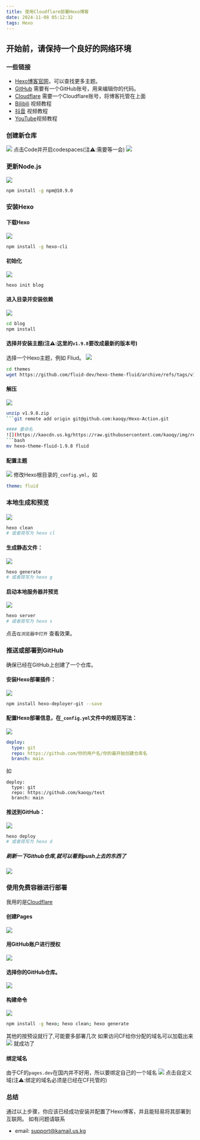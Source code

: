```yaml
---
title: 使用Cloudflare部署Hexo博客
date: 2024-11-08 05:12:32
tags: Hexo
---
```

## 开始前，请保持一个良好的网络环境

### 一些链接

- [Hexo博客官网](https://hexo.io/)，可以查找更多主题。
- [GitHub](https://github.com/) 需要有一个GitHub账号，用来编辑你的代码。
- [Cloudflare](https://dash.cloudflare.com) 需要一个Cloudflare账号，将博客托管在上面
- [Bilibili](https://b23.tv/kqVIafj) 视频教程
- [抖音](https://v.douyin.com/iAAu6DLd/) 视频教程
- [YouTube](https://youtu.be/MdJWJ29dkgc)视频教程

### 创建新仓库
![](https://kaocdn.us.kg/image/Ep01/01.jpeg)
点击Code并开启codespaces(注⚠️:需要等一会)
![](https://kaocdn.us.kg/image/Ep01/02.jpeg)

### 更新Node.js
![](https://kaocdn.us.kg/image/Ep01/03.jpeg)
```bash
npm install -g npm@10.9.0
```

### 安装Hexo
#### 下载Hexo
![](https://kaocdn.us.kg/image/Ep01/04.jpeg)
```bash
npm install -g hexo-cli
```
#### 初始化
![](https://kaocdn.us.kg/https://raw.githubusercontent.com/kaoqy/img/refs/heads/main/7.jpeg)
```bash
hexo init blog
```

#### 进入目录并安装依赖
![](https://kaocdn.us.kg/https://raw.githubusercontent.com/kaoqy/img/refs/heads/main/8.jpeg)
```bash
cd blog
npm install
```

#### 选择并安装主题(注⚠️:这里的`v1.9.8`要改成最新的版本号)

选择一个Hexo主题，例如 Fliud。
![](https://kaocdn.us.kg/https://raw.githubusercontent.com/kaoqy/img/refs/heads/main/9.jpeg)
```bash
cd themes
wget https://github.com/fluid-dev/hexo-theme-fluid/archive/refs/tags/v1.9.8.zip
```
#### 解压
![](https://kaocdn.us.kg/https://raw.githubusercontent.com/kaoqy/img/refs/heads/main/10.jpeg)
```bash
unzip v1.9.8.zip
```git remote add origin git@github.com:kaoqy/Hexo-Action.git

#### 重命名
![](https://kaocdn.us.kg/https://raw.githubusercontent.com/kaoqy/img/refs/heads/main/11.jpeg)
```bash
mv hexo-theme-fluid-1.9.8 fluid
```
#### 配置主题
![](https://kaocdn.us.kg/https://raw.githubusercontent.com/kaoqy/img/refs/heads/main/12.jpeg)
修改Hexo根目录的`_config.yml`，如
```yaml
theme: fluid
```

### 本地生成和预览

####
![](https://kaocdn.us.kg/https://raw.githubusercontent.com/kaoqy/img/refs/heads/main/13.jpeg)
```bash
hexo clean
# 或者简写为 hexo cl
```
#### 生成静态文件：
![](https://kaocdn.us.kg/https://raw.githubusercontent.com/kaoqy/img/refs/heads/main/14.jpeg)
```bash
hexo generate
# 或者简写为 hexo g
```
#### 启动本地服务器并预览
![](https://kaocdn.us.kg/https://raw.githubusercontent.com/kaoqy/img/refs/heads/main/15.jpeg)
```bash
hexo server
# 或者简写为 hexo s
```
点击`在浏览器中打开` 查看效果。

### 推送或部署到GitHub

确保已经在GitHub上创建了一个仓库。  
#### 安装Hexo部署插件：
![](https://kaocdn.us.kg/https://raw.githubusercontent.com/kaoqy/img/refs/heads/main/16.jpeg)
```bash
npm install hexo-deployer-git --save
```
#### 配置Hexo部署信息，在`_config.yml`文件中的规范写法：
![](https://kaocdn.us.kg/https://raw.githubusercontent.com/kaoqy/img/refs/heads/main/17.jpeg)
```yaml
deploy:
  type: git
  repo: https://github.com/你的用户名/你的最开始创建仓库名
  branch: main
```
如
```ymal
deploy:
  type: git
  repo: https://github.com/kaoqy/test
  branch: main
```

#### 推送到GitHub：
![](https://kaocdn.us.kg/https://raw.githubusercontent.com/kaoqy/img/refs/heads/main/18.jpeg)
```bash
hexo deploy
# 或者简写为 hexo d
```
##### 刷新一下Github仓库,就可以看到push上去的东西了
![](https://kaocdn.us.kg/https://raw.githubusercontent.com/kaoqy/img/refs/heads/main/19.jpeg)
### 使用免费容器进行部署

我用的是[Cloudflare](https://dash.cloudflare.com)  
#### 创建Pages
![](https://kaocdn.us.kg/https://raw.githubusercontent.com/kaoqy/img/refs/heads/main/20.jpeg)

#### 用GitHub账户进行授权
![](https://kaocdn.us.kg/https://raw.githubusercontent.com/kaoqy/img/refs/heads/main/21.jpeg)

#### 选择你的GitHub仓库。
![](https://kaocdn.us.kg/https://raw.githubusercontent.com/kaoqy/img/refs/heads/main/22.jpeg)

#### 构建命令
![](https://kaocdn.us.kg/https://raw.githubusercontent.com/kaoqy/img/refs/heads/main/23.jpeg)
```bash
npm install -g hexo; hexo clean; hexo generate
```
其他的按预设就行了,可能要多部署几次
如果访问CF给你分配的域名可以加载出来
![](https://kaocdn.us.kg/https://raw.githubusercontent.com/kaoqy/img/refs/heads/main/24.jpeg)
就成功了

#### 绑定域名
由于CF的`pages.dev`在国内并不好用，所以要绑定自己的一个域名
![](https://kaocdn.us.kg/https://raw.githubusercontent.com/kaoqy/img/refs/heads/main/25.jpeg)
点击自定义域(注⚠️:绑定的域名必须是已经在CF托管的)

### 总结

通过以上步骤，你应该已经成功安装并配置了Hexo博客，并且能轻易将其部署到互联网。
如有问题请联系
- email: support@kamail.us.kg